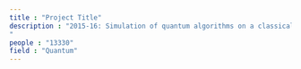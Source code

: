 ```yaml
---
title : "Project Title"
description : "2015-16: Simulation of quantum algorithms on a classical computer. UGP under Prof. Harbola at IITK. I simulated  basic quantum computing algorithms on a classical computer.
"
people : "13330"
field : "Quantum"
---
```


